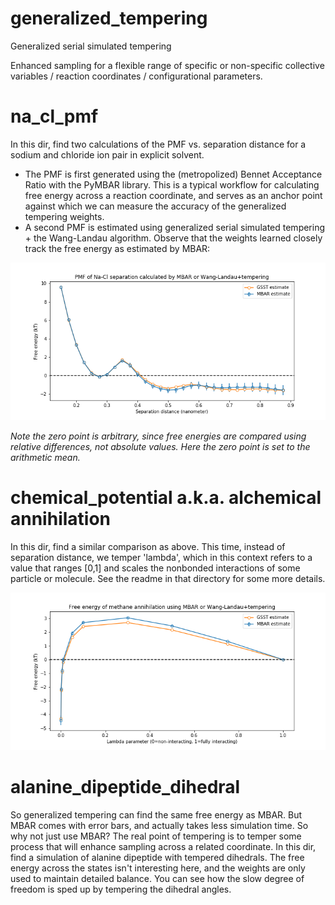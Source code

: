 # generalized_tempering
Generalized serial simulated tempering

Enhanced sampling for a flexible range of specific or non-specific collective variables / reaction coordinates / configurational parameters.

# na_cl_pmf
In this dir, find two calculations of the PMF vs. separation distance for a sodium and chloride ion pair in explicit solvent. 

- The PMF is first generated using the (metropolized) Bennet Acceptance Ratio with the PyMBAR library. This is a typical workflow for calculating free energy across a reaction coordinate, and serves as an anchor point against which we can measure the accuracy of the generalized tempering weights.
- A second PMF is estimated using generalized serial simulated tempering + the Wang-Landau algorithm. Observe that the weights learned closely track the free energy as estimated by MBAR:

![nacl](./na_cl_pmf/na_cl_pmf.png "NaClPMF")

_Note the zero point is arbitrary, since free energies are compared using relative differences, not absolute values. Here the zero point is set to the arithmetic mean._ 

# chemical_potential a.k.a. alchemical annihilation

In this dir, find a similar comparison as above. This time, instead of separation distance, we temper 'lambda', which in this context refers to a value that ranges [0,1] and scales the nonbonded interactions of some particle or molecule. See the readme in that directory for some more details. 

![chemical_potential](./chemical_potential/chemical_potential.png "Methane chemical potential")

# alanine_dipeptide_dihedral

So generalized tempering can find the same free energy as MBAR. But MBAR comes with error bars, and actually takes less simulation time. So why not just use MBAR? The real point of tempering is to temper some process that will enhance sampling across a related coordinate. In this dir, find a simulation of alanine dipeptide with tempered dihedrals. The free energy across the states isn't interesting here, and the weights are only used to maintain detailed balance. 
You can see how the slow degree of freedom is sped up by tempering the dihedral angles. 


